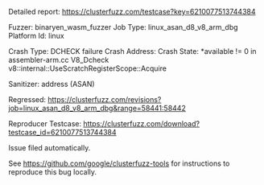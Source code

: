Detailed report: https://clusterfuzz.com/testcase?key=6210077513744384

Fuzzer: binaryen_wasm_fuzzer
Job Type: linux_asan_d8_v8_arm_dbg
Platform Id: linux

Crash Type: DCHECK failure
Crash Address: 
Crash State:
  *available != 0 in assembler-arm.cc
  V8_Dcheck
  v8::internal::UseScratchRegisterScope::Acquire
  
Sanitizer: address (ASAN)

Regressed: https://clusterfuzz.com/revisions?job=linux_asan_d8_v8_arm_dbg&range=58441:58442

Reproducer Testcase: https://clusterfuzz.com/download?testcase_id=6210077513744384

Issue filed automatically.

See https://github.com/google/clusterfuzz-tools for instructions to reproduce this bug locally.